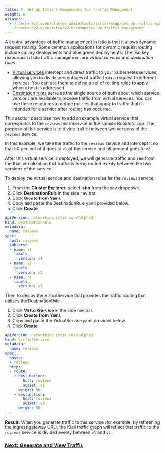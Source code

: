 ```yaml
---
title: 5. Set up Istio's Components for Traffic Management
weight: 6
aliases:
  - /rancher/v2.x/en/cluster-admin/tools/istio/setup/set-up-traffic-management
  - /rancher/v2.x/en/istio/v2.5/setup/set-up-traffic-management
---
```


A central advantage of traffic management in Istio is that it allows dynamic request routing. Some common applications for dynamic request routing include canary deployments and blue/green deployments. The two key resources in Istio traffic management are *virtual services* and *destination rules*.

- [Virtual services](https://istio.io/docs/reference/config/networking/v1alpha3/virtual-service/) intercept and direct traffic to your Kubernetes services, allowing you to divide percentages of traffic from a request to different services. You can use them to define a set of routing rules to apply when a host is addressed.
- [Destination rules](https://istio.io/docs/reference/config/networking/v1alpha3/destination-rule/) serve as the single source of truth about which service versions are available to receive traffic from virtual services. You can use these resources to define policies that apply to traffic that is intended for a service after routing has occurred.

This section describes how to add an example virtual service that corresponds to the `reviews` microservice in the sample BookInfo app. The purpose of this service is to divide traffic between two versions of the `reviews` service.

In this example, we take the traffic to the `reviews` service and intercept it so that 50 percent of it goes to `v1` of the service and 50 percent goes to `v2`.

After this virtual service is deployed, we will generate traffic and see from the Kiali visualization that traffic is being routed evenly between the two versions of the service.

To deploy the virtual service and destination rules for the `reviews` service,

1. From the **Cluster Explorer**, select **Istio** from the nav dropdown. 
1. Click **DestinationRule** in the side nav bar.
1. Click **Create from Yaml**.
1. Copy and paste the DestinationRule yaml provided below.
1. Click **Create**.

```yaml
apiVersion: networking.istio.io/v1alpha3
kind: DestinationRule
metadata:
  name: reviews
spec:
  host: reviews
  subsets:
  - name: v1
    labels:
      version: v1
  - name: v2
    labels:
      version: v2
  - name: v3
    labels:
      version: v3
```

Then to deploy the VirtualService that provides the traffic routing that utilizes the DestinationRule

1. Click **VirtualService** in the side nav bar.
1. Click **Create from Yaml**.
1. Copy and paste the VirtualService yaml provided below.
1. Click **Create**.

```yaml
apiVersion: networking.istio.io/v1alpha3
kind: VirtualService
metadata:
  name: reviews
spec:
  hosts:
  - reviews
  http:
  - route:
    - destination:
        host: reviews
        subset: v1
      weight: 50
    - destination:
        host: reviews
        subset: v3
      weight: 50
---
```

**Result:** When you generate traffic to this service (for example, by refreshing the ingress gateway URL), the Kiali traffic graph will reflect that traffic to the `reviews` service is divided evenly between `v1` and `v3`.

### [Next: Generate and View Traffic]({{<baseurl>}}/rancher/v2.x/en/cluster-admin/tools/istio/setup/view-traffic)
